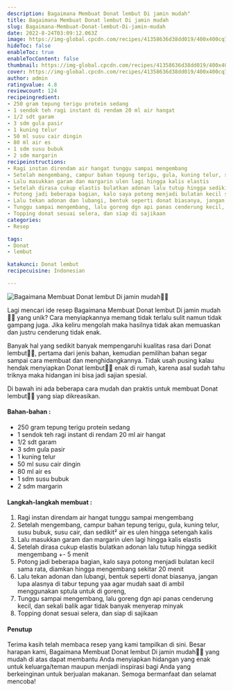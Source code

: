 ```yaml
---
description: Bagaimana Membuat Donat lembut Di jamin mudah"
title: Bagaimana Membuat Donat lembut Di jamin mudah
slug: Bagaimana-Membuat-Donat-lembut-Di-jamin-mudah
date: 2022-8-24T03:09:12.063Z
image: https://img-global.cpcdn.com/recipes/41358636d38dd019/400x400cq70/photo.jpg
hideToc: false
enableToc: true
enableTocContent: false
thumbnail: https://img-global.cpcdn.com/recipes/41358636d38dd019/400x400cq70/photo.jpg
cover: https://img-global.cpcdn.com/recipes/41358636d38dd019/400x400cq70/photo.jpg
author: admin
ratingvalue: 4.8
reviewcount: 124
recipeingredient:
- 250 gram tepung terigu protein sedang
- 1 sendok teh ragi instant di rendam 20 ml air hangat
- 1/2 sdt garam
- 3 sdm gula pasir
- 1 kuning telur
- 50 ml susu cair dingin
- 80 ml air es
- 1 sdm susu bubuk
- 2 sdm margarin
recipeinstructions:
- Ragi instan direndam air hangat tunggu sampai mengembang
- Setelah mengembang, campur bahan tepung terigu, gula, kuning telur, susu bubuk, susu cair, dan sedikit² air es ulen hingga setengah kalis
- Lalu masukkan garam dan margarin ulen lagi hingga kalis elastis
- Setelah dirasa cukup elastis bulatkan adonan lalu tutup hingga sedikit mengembang +- 5 menit
- Potong jadi beberapa bagian, kalo saya potong menjadi bulatan kecil sama rata, diamkan hingga mengembang sekitar 20 menit
- Lalu tekan adonan dan lubangi, bentuk seperti donat biasanya, jangan lupa alasnya di tabur tepung yaa agar mudah saat di ambil menggunakan sptula untuk di goreng,
- Tunggu sampai mengembang, lalu goreng dgn api panas cenderung kecil, dan sekali balik agar tidak banyak menyerap minyak
- Topping donat sesuai selera, dan siap di sajikaan
categories:
- Resep

tags:
- Donat
- lembut

katakunci: Donat lembut
recipecuisine: Indonesian

---
```


![Bagaimana Membuat Donat lembut Di jamin mudah👩‍🍳](https://img-global.cpcdn.com/recipes/41358636d38dd019/400x400cq70/photo.jpg)

Lagi mencari ide resep Bagaimana Membuat Donat lembut Di jamin mudah👩‍🍳 yang unik? Cara menyiapkannya memang tidak terlalu sulit namun tidak gampang juga. Jika keliru mengolah maka hasilnya tidak akan memuaskan dan justru cenderung tidak enak.

Banyak hal yang sedikit banyak mempengaruhi kualitas rasa dari Donat lembut👩‍🍳, pertama dari jenis bahan, kemudian pemilihan bahan segar sampai cara membuat dan menghidangkannya. Tidak usah pusing kalau hendak menyiapkan Donat lembut👩‍🍳 enak di rumah, karena asal sudah tahu triknya maka hidangan ini bisa jadi sajian spesial.

Di bawah ini ada beberapa cara mudah dan praktis untuk membuat Donat lembut👩‍🍳 yang siap dikreasikan.

<!--inarticleads1-->

#### Bahan-bahan :

- 250 gram tepung terigu protein sedang
- 1 sendok teh ragi instant di rendam 20 ml air hangat
- 1/2 sdt garam
- 3 sdm gula pasir
- 1 kuning telur
- 50 ml susu cair dingin
- 80 ml air es
- 1 sdm susu bubuk
- 2 sdm margarin

<!--inarticleads2-->

#### Langkah-langkah membuat :

1. Ragi instan direndam air hangat tunggu sampai mengembang
1. Setelah mengembang, campur bahan tepung terigu, gula, kuning telur, susu bubuk, susu cair, dan sedikit² air es ulen hingga setengah kalis
1. Lalu masukkan garam dan margarin ulen lagi hingga kalis elastis
1. Setelah dirasa cukup elastis bulatkan adonan lalu tutup hingga sedikit mengembang +- 5 menit
1. Potong jadi beberapa bagian, kalo saya potong menjadi bulatan kecil sama rata, diamkan hingga mengembang sekitar 20 menit
1. Lalu tekan adonan dan lubangi, bentuk seperti donat biasanya, jangan lupa alasnya di tabur tepung yaa agar mudah saat di ambil menggunakan sptula untuk di goreng,
1. Tunggu sampai mengembang, lalu goreng dgn api panas cenderung kecil, dan sekali balik agar tidak banyak menyerap minyak
1. Topping donat sesuai selera, dan siap di sajikaan

#### Penutup

Terima kasih telah membaca resep yang kami tampilkan di sini. Besar harapan kami, Bagaimana Membuat Donat lembut Di jamin mudah👩‍🍳 yang mudah di atas dapat membantu Anda menyiapkan hidangan yang enak untuk keluarga/teman maupun menjadi inspirasi bagi Anda yang berkeinginan untuk berjualan makanan. Semoga bermanfaat dan selamat mencoba!